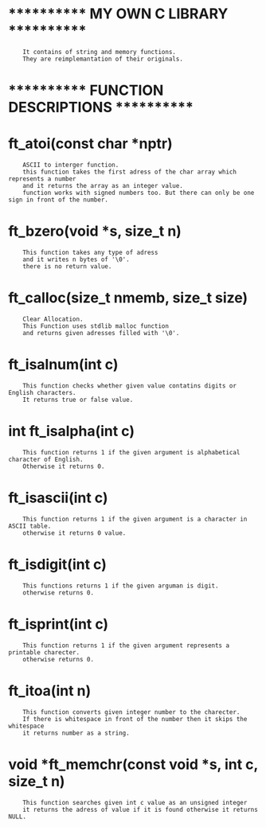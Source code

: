 # **********  MY OWN C LIBRARY ********** 
        It contains of string and memory functions.
        They are reimplemantation of their originals. 

# ********** FUNCTION DESCRIPTIONS **********
# ft_atoi(const char *nptr)
        ASCII to interger function.
        this function takes the first adress of the char array which represents a number
        and it returns the array as an integer value.
        function works with signed numbers too. But there can only be one sign in front of the number.

# ft_bzero(void *s, size_t n)
        This function takes any type of adress
        and it writes n bytes of '\0'.
        there is no return value.

# ft_calloc(size_t nmemb, size_t size)
        Clear Allocation.
        This Function uses stdlib malloc function
        and returns given adresses filled with '\0'.

# ft_isalnum(int c)
        This function checks whether given value contatins digits or English characters. 
        It returns true or false value.
# int	ft_isalpha(int c)
        This function returns 1 if the given argument is alphabetical character of English.
        Otherwise it returns 0.
# ft_isascii(int c)
        This function returns 1 if the given argument is a character in ASCII table.
        otherwise it returns 0 value.
# ft_isdigit(int c)
        This functions returns 1 if the given arguman is digit.
        otherwise returns 0.
# ft_isprint(int c)
        This function returns 1 if the given argument represents a printable charecter.
        otherwise returns 0.
# ft_itoa(int n)
        This function converts given integer number to the charecter.
        If there is whitespace in front of the number then it skips the whitespace
        it returns number as a string.
# void	*ft_memchr(const void *s, int c, size_t n)
        This function searches given int c value as an unsigned integer
        it returns the adress of value if it is found otherwise it returns NULL.
        
#         
